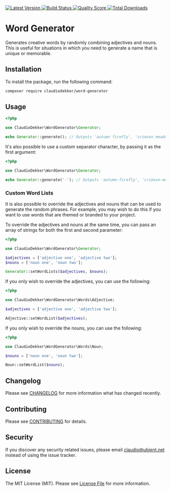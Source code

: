 <p align="left">
  <a href="https://github.com/claudiodekker/word-generator/releases">
    <img src="https://img.shields.io/github/release/claudiodekker/word-generator.svg?style=flat-square" alt="Latest Version">
  </a>
  <a href="https://github.com/claudiodekker/word-generator/actions?query=workflow%3Atests+branch%3Amaster">
    <img src="https://img.shields.io/github/workflow/status/claudiodekker/word-generator/tests/master.svg?style=flat-square" alt="Build Status">
  </a>
  <a href="https://scrutinizer-ci.com/g/claudiodekker/word-generator">
    <img src="https://img.shields.io/scrutinizer/g/claudiodekker/word-generator.svg?style=flat-square" alt="Quality Score">
  </a>
  <a href="https://packagist.org/packages/claudiodekker/word-generator">
    <img src="https://img.shields.io/packagist/dt/claudiodekker/word-generator.svg?style=flat-square" alt="Total Downloads">
  </a>
</p>

# Word Generator

Generates creative words by randomly combining adjectives and nouns. 
This is useful for situations in which you need to generate a name that is unique or memorable.

## Installation

To install the package, run the following command:
```bash 
composer require claudiodekker/word-generator
```

## Usage

```php
<?php

use ClaudioDekker\WordGenerator\Generator;

echo Generator::generate(); // Outputs 'autumn firefly', 'crimson meadow', etc.
```

It's also possible to use a custom separator character, by passing it as the first argument:
```php
<?php

use ClaudioDekker\WordGenerator\Generator;

echo Generator::generate('-'); // Outputs 'autumn-firefly', 'crimson-meadow', etc.
```

### Custom Word Lists

It is also possible to override the adjectives and nouns that can be used to generate the random phrases. For example, you may wish to do this if you want to use words that are themed or branded to your project.

To override the adjectives and nouns at the same time, you can pass an array of strings for both the first and second parameter:

```php
<?php

use ClaudioDekker\WordGenerator\Generator;

$adjectives = ['adjective one', 'adjective two'];
$nouns = ['noun one', 'noun two'];

Generator::setWordLists($adjectives, $nouns);
```

If you only wish to override the adjectives, you can use the following:

```php
<?php

use ClaudioDekker\WordGenerator\Words\Adjective;

$adjectives = ['adjective one', 'adjective two'];

Adjective::setWordList($adjectives);
```

If you only wish to override the nouns, you can use the following:

```php
<?php

use ClaudioDekker\WordGenerator\Words\Noun;

$nouns = ['noun one', 'noun two'];

Noun::setWordList($nouns);
```

## Changelog

Please see [CHANGELOG](CHANGELOG.md) for more information what has changed recently.

## Contributing

Please see [CONTRIBUTING](CONTRIBUTING.md) for details.

## Security

If you discover any security related issues, please email claudio@ubient.net instead of using the issue tracker.

## License

The MIT License (MIT). Please see [License File](LICENSE.md) for more information.

